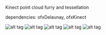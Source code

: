Kinect point cloud furry and tessellation 

dependencies: ofxDelaunay, ofxKinect

![alt tag](https://github.com/kashimAstro/ofxFurry/blob/master/1.png)
![alt tag](https://github.com/kashimAstro/ofxFurry/blob/master/2.png)
![alt tag](https://github.com/kashimAstro/ofxFurry/blob/master/3.png)
![alt tag](https://github.com/kashimAstro/ofxFurry/blob/master/4.png)
![alt tag](https://github.com/kashimAstro/ofxFurry/blob/master/5.png)
